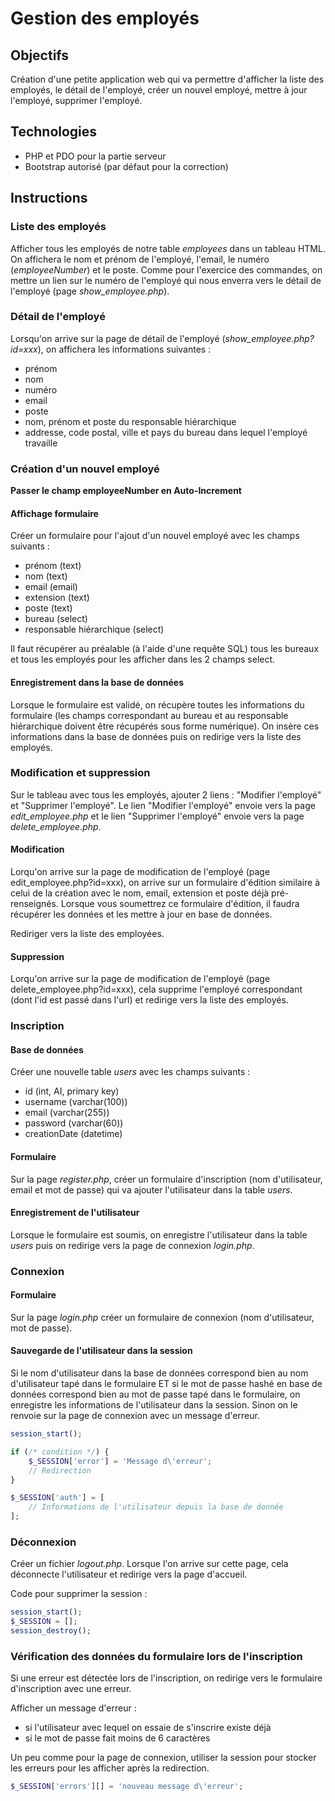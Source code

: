# Gestion des employés

## Objectifs

Création d'une petite application web qui va permettre d'afficher la liste des employés, le détail de l'employé, créer un nouvel employé, mettre à jour l'employé, supprimer l'employé.

## Technologies

* PHP et PDO pour la partie serveur
* Bootstrap autorisé (par défaut pour la correction)

## Instructions

### Liste des employés

Afficher tous les employés de notre table *employees* dans un tableau HTML.
On affichera le nom et prénom de l'employé, l'email, le numéro (*employeeNumber*) et le poste.
Comme pour l'exercice des commandes, on mettre un lien sur le numéro de l'employé qui nous enverra vers le détail de l'employé (page *show_employee.php*).

### Détail de l'employé

Lorsqu'on arrive sur la page de détail de l'employé (*show_employee.php?id=xxx*), on affichera les informations suivantes :
* prénom
* nom
* numéro
* email
* poste
* nom, prénom et poste du responsable hiérarchique
* addresse, code postal, ville et pays du bureau dans lequel l'employé travaille

### Création d'un nouvel employé

**Passer le champ employeeNumber en Auto-Increment**

<!-- ALTER TABLE customers DROP FOREIGN KEY customers_ibfk_1;
ALTER TABLE employees DROP FOREIGN KEY employees_ibfk_1;
ALTER TABLE employees MODIFY employeeNumber INTEGER NOT NULL AUTO_INCREMENT;
ALTER TABLE customers ADD CONSTRAINT customers_ibfk_1 FOREIGN KEY (salesRepEmployeeNumber) REFERENCES employees(employeeNumber);
ALTER TABLE employees ADD CONSTRAINT employees_ibfk_1 FOREIGN KEY (reportsTo) REFERENCES employees(employeeNumber); -->

#### Affichage formulaire

Créer un formulaire pour l'ajout d'un nouvel employé avec les champs suivants :
* prénom					(text)
* nom 						(text)
* email						(email)
* extension					(text)
* poste						(text)
* bureau					(select)
* responsable hiérarchique 	(select)

Il faut récupérer au préalable (à l'aide d'une requête SQL) tous les bureaux et tous les employés pour les afficher dans les 2 champs select.

#### Enregistrement dans la base de données

Lorsque le formulaire est validé, on récupère toutes les informations du formulaire (les champs correspondant au bureau et au responsable hiérarchique doivent être récupérés sous forme numérique). On insère ces informations dans la base de données puis on redirige vers la liste des employés.

### Modification et suppression

Sur le tableau avec tous les employés, ajouter 2 liens : "Modifier l'employé" et "Supprimer l'employé".
Le lien "Modifier l'employé" envoie vers la page *edit_employee.php* et le lien "Supprimer l'employé" envoie vers la page *delete_employee.php*.

#### Modification

Lorqu'on arrive sur la page de modification de l'employé (page edit_employee.php?id=xxx), on arrive sur un formulaire d'édition similaire à celui de la création avec le nom, email, extension et poste déjà pré-renseignés. Lorsque vous soumettrez ce formulaire d'édition, il faudra récupérer les données et les mettre à jour en base de données.

Rediriger vers la liste des employées.

#### Suppression

Lorqu'on arrive sur la page de modification de l'employé (page delete_employee.php?id=xxx), cela supprime l'employé correspondant (dont l'id est passé dans l'url) et redirige vers la liste des employés.

### Inscription

#### Base de données

Créer une nouvelle table *users* avec les champs suivants :
* id (int, AI, primary key)
* username (varchar(100))
* email (varchar(255))
* password (varchar(60))
* creationDate (datetime)

<!-- CREATE TABLE IF NOT EXISTS users (
	id INT UNSIGNED NOT NULL AUTO_INCREMENT,
	username VARCHAR(100) NOT NULL,
	email VARCHAR(255) NOT NULL,
	password VARCHAR(60) NOT NULL,
	creationDate datetime NOT NULL,
	PRIMARY KEY (id)
)
ENGINE=INNODB;
-->
#### Formulaire

Sur la page *register.php*, créer un formulaire d'inscription (nom d'utilisateur, email et mot de passe) qui va ajouter l'utilisateur dans la table *users*.

#### Enregistrement de l'utilisateur

Lorsque le formulaire est soumis, on enregistre l'utilisateur dans la table *users* puis on redirige vers la page de connexion *login.php*.

### Connexion

#### Formulaire

Sur la page *login.php* créer un formulaire de connexion (nom d'utilisateur, mot de passe).

#### Sauvegarde de l'utilisateur dans la session

Si le nom d'utilisateur dans la base de données correspond bien au nom d'utilisateur tapé dans le formulaire ET si le mot de passe hashé en base de données correspond bien au mot de passe tapé dans le formulaire, on enregistre les informations de l'utilisateur dans la session. Sinon on le renvoie sur la page de connexion avec un message d'erreur.

```php
session_start();

if (/* condition */) {
	$_SESSION['error'] = 'Message d\'erreur';
	// Redirection
}

$_SESSION['auth'] = [
	// Informations de l'utilisateur depuis la base de donnée
];
```

### Déconnexion

Créer un fichier *logout.php*. Lorsque l'on arrive sur cette page, cela déconnecte l'utilisateur et redirige vers la page d'accueil.

Code pour supprimer la session :
```php
session_start();
$_SESSION = [];
session_destroy();
```

### Vérification des données du formulaire lors de l'inscription

Si une erreur est détectée lors de l'inscription, on redirige vers le formulaire d'inscription avec une erreur.

Afficher un message d'erreur : 
* si l'utilisateur avec lequel on essaie de s'inscrire existe déjà
* si le mot de passe fait moins de 6 caractères

Un peu comme pour la page de connexion, utiliser la session pour stocker les erreurs pour les afficher après la redirection.

```php
$_SESSION['errors'][] = 'nouveau message d\'erreur';
```






